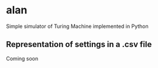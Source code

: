 # alan
Simple simulator of Turing Machine implemented in Python

## Representation of settings in a .csv file
Coming soon

